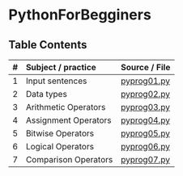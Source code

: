 # PythonForBegginers 

## Table Contents
|#  | Subject / practice     | Source / File     |
|---| :----------------------|-------------------|
| 1 | Input sentences        | [pyprog01.py](DataTypeAndOperators/pyprog01.py)  |
| 2 | Data types             | [pyprog02.py](DataTypeAndOperators/pyprog02.py)  |
| 3 | Arithmetic Operators   | [pyprog03.py](DataTypeAndOperators/pyprog03.py)  |
| 4 | Assignment Operators   | [pyprog04.py](DataTypeAndOperators/pyprog04.py)  |
| 5 | Bitwise Operators      | [pyprog05.py](DataTypeAndOperators/pyprog05.py)  |
| 6 | Logical Operators      | [pyprog06.py](DataTypeAndOperators/pyprog06.py)  |
| 7 | Comparison Operators   | [pyprog07.py](DataTypeAndOperators/pyprog07.py)  |